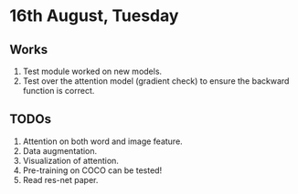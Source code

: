 # 16th August, Tuesday

## Works
1. Test module worked on new models.
2. Test over the attention model (gradient check) to ensure the backward function is correct.

## TODOs
1. Attention on both word and image feature.
2. Data augmentation.
3. Visualization of attention.
4. Pre-training on COCO can be tested!
5. Read res-net paper.